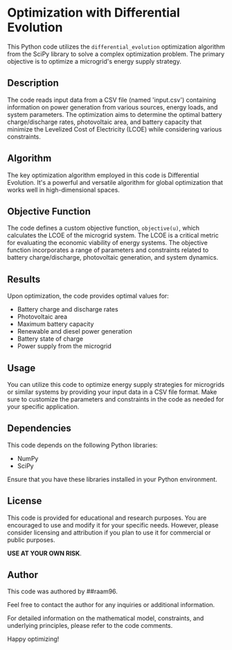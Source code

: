 # Optimization with Differential Evolution

This Python code utilizes the `differential_evolution` optimization algorithm from the SciPy library to solve a complex optimization problem. The primary objective is to optimize a microgrid's energy supply strategy.

## Description

The code reads input data from a CSV file (named 'input.csv') containing information on power generation from various sources, energy loads, and system parameters. The optimization aims to determine the optimal battery charge/discharge rates, photovoltaic area, and battery capacity that minimize the Levelized Cost of Electricity (LCOE) while considering various constraints.

## Algorithm

The key optimization algorithm employed in this code is Differential Evolution. It's a powerful and versatile algorithm for global optimization that works well in high-dimensional spaces.

## Objective Function

The code defines a custom objective function, `objective(u)`, which calculates the LCOE of the microgrid system. The LCOE is a critical metric for evaluating the economic viability of energy systems. The objective function incorporates a range of parameters and constraints related to battery charge/discharge, photovoltaic generation, and system dynamics. 

## Results

Upon optimization, the code provides optimal values for:

- Battery charge and discharge rates
- Photovoltaic area
- Maximum battery capacity
- Renewable and diesel power generation
- Battery state of charge
- Power supply from the microgrid

## Usage

You can utilize this code to optimize energy supply strategies for microgrids or similar systems by providing your input data in a CSV file format. Make sure to customize the parameters and constraints in the code as needed for your specific application.

## Dependencies

This code depends on the following Python libraries:

- NumPy
- SciPy

Ensure that you have these libraries installed in your Python environment.

## License

This code is provided for educational and research purposes. You are encouraged to use and modify it for your specific needs. However, please consider licensing and attribution if you plan to use it for commercial or public purposes.

**USE AT YOUR OWN RISK**.

## Author

This code was authored by ##raam96.

Feel free to contact the author for any inquiries or additional information.

For detailed information on the mathematical model, constraints, and underlying principles, please refer to the code comments.

Happy optimizing!
